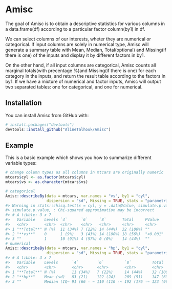 
<!-- README.md is generated from README.Rmd. Please edit that file -->

# Amisc

The goal of Amisc is to obtain a descriptive statistics for various
columns in a data.frame(df) according to a particular factor column(by1)
in df.

We can select columns of our interests, wheter they are numerical or
categorical. If input columns are solely in numerical type, Amisc will
generate a summary table with Mean, Median, Total(optional) and
Missing(if there is one) of the inputs and display it by different
factors in by1.

On the other hand, if all input columns are categorical, Amisc counts
all marginal totals(with precentage %)and Missing(if there is one) for
each category in the inputs, and return the result table according to
the factors in by1. If we have a mixture of numerical and factor inputs,
Amisc will output two separated tables: one for categorical, and one for
numerical.

## Installation

You can install Amisc from GitHub with:

``` r
# install.packages("devtools")
devtools::install_github("AlineTalhouk/Amisc")
```

## Example

This is a basic example which shows you how to summarize different
variable types:

``` r
# change column types as all columns in mtcars are originally numeric
mtcars$cyl <- as.factor(mtcars$cyl)
mtcars$vs <- as.character(mtcars$vs)

# categorical
Amisc::describeBy(data = mtcars, var.names = "vs", by1 = "cyl",
                  dispersion = "sd", Missing = TRUE, stats = "parametric")
#> Warning in stats::chisq.test(x = cyl, y = .data$Value, simulate.p.value =
#> simulate.p.value, : Chi-squared approximation may be incorrect
#> # A tibble: 3 x 7
#>   Variable    Levels `4`      `6`     `8`       Total     PValue  
#>   <chr>       <chr>  <chr>    <chr>   <chr>     <chr>     <chr>   
#> 1 "**Total**" N (%)  11 (34%) 7 (22%) 14 (44%)  32 (100%) ""      
#> 2 "**vs**"    0      1 (9%)   3 (43%) 14 (100%) 18 (56%)  "<0.001"
#> 3 ""          1      10 (91%) 4 (57%) 0 (0%)    14 (44%)  ""
# numerical
Amisc::describeBy(data = mtcars, var.names = "hp", by1 = "cyl",
                  dispersion = "sd", Missing = TRUE, stats = "parametric")
#> # A tibble: 3 x 7
#>   Variable    Levels      `4`        `6`         `8`         Total       PValue 
#>   <chr>       <chr>       <chr>      <chr>       <chr>       <chr>       <chr>  
#> 1 "**Total**" N (%)       11 (34%)   7 (22%)     14 (44%)    32 (100%)   ""     
#> 2 "**hp**"    Mean (sd)   83 (21)    122 (24)    209 (51)    147 (69)    "<0.00~
#> 3 ""          Median (IQ~ 91 (66 - ~ 110 (110 -~ 192 (176 -~ 123 (96 - ~ ""
```
